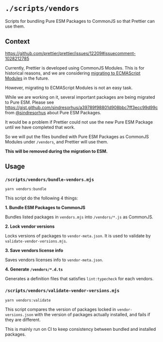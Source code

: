 # `./scripts/vendors`

Scripts for bundling Pure ESM Packages to CommonJS so that Prettier can use them.

## Context

https://github.com/prettier/prettier/issues/12209#issuecomment-1028212785

Currently, Prettier is developed using CommonJS Modules. This is for historical reasons, and we are considering [migrating to ECMAScript Modules](https://github.com/prettier/prettier/issues/10157) in the future.

However, migrating to ECMAScript Modules is not an easy task.

While we are working on it, several important packages are being migrated to Pure ESM. Please see https://gist.github.com/sindresorhus/a39789f98801d908bbc7ff3ecc99d99c from [@sindresorhus](https://github.com/sindresorhus) about Pure ESM Packages.

It would be a problem if Prettier could not use the new Pure ESM Package until we have completed that work.

So we will put the files bundled with Pure ESM Packages as CommonJS Modules under `/vendors`, and Prettier will use them.

**This will be removed during the migration to ESM.**

## Usage

### `/scripts/vendors/bundle-vendors.mjs`

```
yarn vendors:bundle
```

This script do the following 4 things:

**1. Bundle ESM Packages to CommonJS**

Bundles listed packages in `vendors.mjs` into `/vendors/*.js` as CommonJS.

**2. Lock vendor versions**

Locks versions of packages to `vendor-meta.json`. It is used to validate by `validate-vendor-versions.mjs`.

**3. Save vendors license info**

Saves vendors licenses info to `vendor-meta.json`.

**4. Generate `/vendors/*.d.ts`**

Generates a definition files that satisfies `lint:typecheck` for each vendors.

### `/scripts/vendors/validate-vendor-versions.mjs`

```
yarn vendors:validate
```

This script compares the version of packages locked in `vendor-versions.json` with the version of packages actually installed, and fails if they are different.

This is mainly run on CI to keep consistency between bundled and installed packages.

